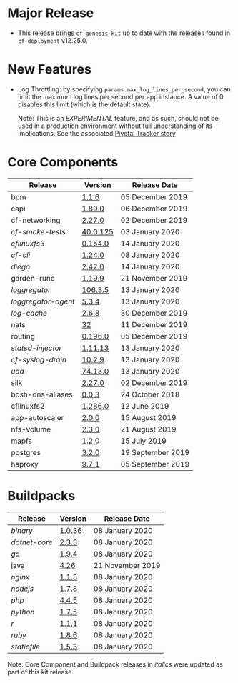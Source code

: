 # Major Release

* This release brings `cf-genesis-kit` up to date with the releases found in
  `cf-deployment` v12.25.0.

# New Features

* Log Throttling: by specifying `params.max_log_lines_per_second`, you can
  limit the maximum log lines per second per app instance.  A value of 0
  disables this limit (which is the default state).

  Note: This is an _EXPERIMENTAL_ feature, and as such, should not be used in
  a production environment without full understanding of its implications.
  See the associated [Pivotal Tracker story](https://www.pivotaltracker.com/n/projects/1003146/stories/170087515)

# Core Components

| Release           | Version                                                                                       | Release Date      |
| ----------------- | --------------------------------------------------------------------------------------------- | ----------------- |
| bpm               | [1.1.6](https://github.com/cloudfoundry/bpm-release/releases/tag/v1.1.6)                      | 05 December 2019  |
| capi              | [1.89.0](https://github.com/cloudfoundry/capi-release/releases/tag/1.89.0)                    | 06 December 2019  |
| cf-networking     | [2.27.0](https://github.com/cloudfoundry/cf-networking-release/releases/tag/2.27.0)           | 02 December 2019  |
|*cf-smoke-tests*   | [40.0.125](https://github.com/cloudfoundry/cf-smoke-tests-release/releases/tag/40.0.125)      | 03 January 2020   |
|*cflinuxfs3*       | [0.154.0](https://github.com/cloudfoundry/cflinuxfs3-release/releases/tag/v0.154.0)           | 14 January 2020   |
|*cf-cli*           | [1.24.0](https://github.com/bosh-packages/cf-cli-release/releases/tag/v1.24.0)                | 08 January 2020   |
|*diego*            | [2.42.0](https://github.com/cloudfoundry/diego-release/releases/tag/v2.42.0)                  | 14 January 2020   |
| garden-runc       | [1.19.9](https://github.com/cloudfoundry/garden-runc-release/releases/tag/v1.19.9)            | 21 November 2019  |
|*loggregator*      | [106.3.5](https://github.com/cloudfoundry/loggregator-release/releases/tag/v106.3.5)          | 13 January 2020   |
|*loggregator-agent*| [5.3.4](https://github.com/cloudfoundry/loggregator-agent-release/releases/tag/v5.3.4)        | 13 January 2020   |
|*log-cache*        | [2.6.8](https://github.com/cloudfoundry/log-cache-release/releases/tag/v2.6.8)                | 30 December 2019  |
| nats              | [32](https://github.com/cloudfoundry/nats-release/releases/tag/v32)                           | 11 December 2019  |
| routing           | [0.196.0](https://github.com/cloudfoundry/routing-release/releases/tag/0.196.0)               | 05 December 2019  |
|*statsd-injector*  | [1.11.13](https://github.com/cloudfoundry/statsd-injector-release/releases/tag/v1.11.13)      | 13 January 2020   |
|*cf-syslog-drain*  | [10.2.9](https://github.com/cloudfoundry/cf-syslog-drain-release/releases/tag/v10.2.9)        | 13 January 2020   |
|*uaa*              | [74.13.0](https://github.com/cloudfoundry/uaa-release/releases/tag/v74.13.0)                  | 13 January 2020   |
| silk              | [2.27.0](https://github.com/cloudfoundry/silk-release/releases/tag/2.27.0)                    | 02 December 2019  |
| bosh-dns-aliases  | [0.0.3](https://github.com/cloudfoundry/bosh-dns-aliases-release/releases/tag/v0.0.3)         | 24 October 2018   |
| cflinuxfs2        | [1.286.0](https://github.com/cloudfoundry/cflinuxfs2-release/releases/tag/v1.286.0)           | 12 June 2019      |
| app-autoscaler    | [2.0.0](https://github.com/cloudfoundry-incubator/app-autoscaler-release/releases/tag/v2.0.0) | 15 August 2019    |
| nfs-volume        | [2.3.0](https://github.com/cloudfoundry/nfs-volume-release/releases/tag/v2.3.0)               | 21 August 2019    |
| mapfs             | [1.2.0](https://github.com/cloudfoundry/mapfs-release/releases/tag/v1.2.0)                    | 15 July 2019      |
| postgres          | [3.2.0](https://github.com/cloudfoundry-community/postgres-boshrelease/releases/tag/v3.2.0)   | 19 September 2019 |
| haproxy           | [9.7.1](https://github.com/cloudfoundry-incubator/haproxy-boshrelease/releases/tag/v9.7.1)    | 05 September 2019 |


# Buildpacks

| Release     | Version                                                                                   | Release Date     |
| ----------- | ----------------------------------------------------------------------------------------- | ---------------- |
|*binary*     | [1.0.36](https://github.com/cloudfoundry/binary-buildpack-release/releases/tag/1.0.36)    | 08 January 2020  |
|*dotnet-core*| [2.3.3](https://github.com/cloudfoundry/dotnet-core-buildpack-release/releases/tag/2.3.3) | 08 January 2020  |
|*go*         | [1.9.4](https://github.com/cloudfoundry/go-buildpack-release/releases/tag/1.9.4)          | 08 January 2020  |
| java        | [4.26](https://github.com/cloudfoundry/java-buildpack-release/releases/tag/4.26)          | 21 November 2019 |
|*nginx*      | [1.1.3](https://github.com/cloudfoundry/nginx-buildpack-release/releases/tag/1.1.3)       | 08 January 2020  |
|*nodejs*     | [1.7.8](https://github.com/cloudfoundry/nodejs-buildpack-release/releases/tag/1.7.8)      | 08 January 2020  |
|*php*        | [4.4.5](https://github.com/cloudfoundry/php-buildpack-release/releases/tag/4.4.5)         | 08 January 2020  |
|*python*     | [1.7.5](https://github.com/cloudfoundry/python-buildpack-release/releases/tag/1.7.5)      | 08 January 2020  |
|*r*          | [1.1.1](https://github.com/cloudfoundry/r-buildpack-release/releases/tag/1.1.1)           | 08 January 2020  |
|*ruby*       | [1.8.6](https://github.com/cloudfoundry/ruby-buildpack-release/releases/tag/1.8.6)        | 08 January 2020  |
|*staticfile* | [1.5.3](https://github.com/cloudfoundry/staticfile-buildpack-release/releases/tag/1.5.3)  | 08 January 2020  |

Note: Core Component and Buildpack releases in *italics* were updated as part of this kit release.
